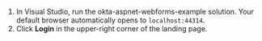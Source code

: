 1. In Visual Studio, run the okta-aspnet-webforms-example solution. Your default browser automatically opens to `localhost:44314`.
2. Click **Login** in the upper-right corner of the <StackSnippet snippet="applang" noSelector inline /> landing page.
